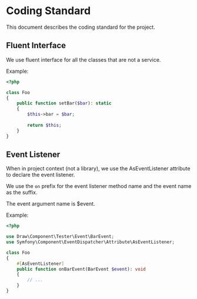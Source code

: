 Coding Standard
===============

This document describes the coding standard for the project.

## Fluent Interface

We use fluent interface for all the classes that are not a service.

Example:

```php
<?php

class Foo
{
    public function setBar($bar): static
    {
        $this->bar = $bar;
        
        return $this;
    }
}
```

## Event Listener

When in project context (not a library), we use the AsEventListener attribute to declare the event listener.

We use the `on` prefix for the event listener method name and the event name as the suffix.

The event argument name is $event.

Example:

```php
<?php

use Draw\Component\Tester\Event\BarEvent;
use Symfony\Component\EventDispatcher\Attribute\AsEventListener;

class Foo
{   
    #[AsEventListener]
    public function onBarEvent(BarEvent $event): void
    {
        // ...
    }
}
```